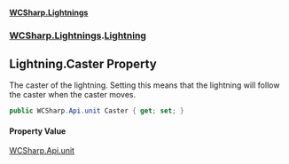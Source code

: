 #### [WCSharp\.Lightnings](README.md 'README')
### [WCSharp\.Lightnings](WCSharp.Lightnings.md 'WCSharp\.Lightnings').[Lightning](WCSharp.Lightnings.Lightning.md 'WCSharp\.Lightnings\.Lightning')

## Lightning\.Caster Property

The caster of the lightning\. Setting this means that the lightning will follow the caster when the caster moves\.

```csharp
public WCSharp.Api.unit Caster { get; set; }
```

#### Property Value
[WCSharp\.Api\.unit](https://learn.microsoft.com/en-us/dotnet/api/wcsharp.api.unit 'WCSharp\.Api\.unit')